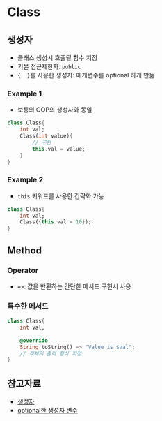 # Class

## 생성자

* 클래스 생성시 호출될 함수 지정
* 기본 접근제한자: `public`
* `{  }`를 사용한 생성자: 매개변수를 optional 하게 만듦



### Example 1

* 보통의 OOP의 생성자와 동일

```dart
class Class{
    int val;
    Class(int value){
        // 구현
        this.val = value;
    }
}
```



### Example 2

* `this` 키워드를 사용한 간략화 가능

```dart
class Class{
    int val;
    Class({this.val = 10});
}
```



## Method

### Operator

* `=>`: 값을 반환하는 간단한 메서드 구현시 사용

### 특수한 메서드

```dart
class Class{
    int val;
    
    @override
    String toString() => "Value is $val";
    // 객체의 출력 형식 지정
}
```



## 참고자료

* [생성자](https://duzi077.tistory.com/294)
* [optional한 생성자 변수](https://duzi077.tistory.com/295)

